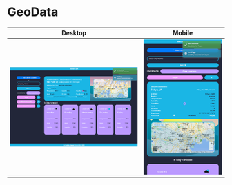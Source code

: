 # GeoData
Desktop                    |                    Mobile
:-------------------------:|:-------------------------:
![GeoData API on Desktop](./assets/css/images/designs/GeoDataAPIDesktopNY.png)  |  ![GeoData API on Mobile](./assets/css/images/designs/GeoDataAPIMobileLoad.png)


